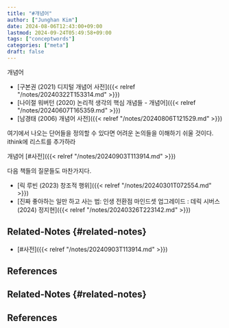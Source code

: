 ```yaml
---
title: "#개념어"
author: ["Junghan Kim"]
date: 2024-08-06T12:43:00+09:00
lastmod: 2024-09-24T05:49:58+09:00
tags: ["conceptwords"]
categories: ["meta"]
draft: false
---
```


<!--more-->

개념어

-   [구본권 (2021) 디지털 개념어 사전]({{< relref "/notes/20240322T153314.md" >}})
-   [나이절 워버턴 (2020) 논리적 생각의 핵심 개념들 - 개념어]({{< relref "/notes/20240607T165359.md" >}})
-   [남경태 (2006) 개념어 사전]({{< relref "/notes/20240806T121529.md" >}})

여기에서 나오는 단어들을 정의할 수 있다면 어려운 논의들을 이해하기 쉬울 것이다. ithink에 리스트를 추가하라

개념어 [#사전]({{< relref "/notes/20240903T113914.md" >}})

다음 책들의 질문들도 마찬가지다.

-   [릭 루빈 (2023) 창조적 행위]({{< relref "/notes/20240301T072554.md" >}})
-   [진짜 좋아하는 일만 하고 사는 법: 인생 전환점 마인드셋 업그레이드 : 데릭 시버스 (2024) 정지현]({{< relref "/notes/20240326T223142.md" >}})


## Related-Notes {#related-notes}

-   [#사전]({{< relref "/notes/20240903T113914.md" >}})

## References

<style>.csl-entry{text-indent: -1.5em; margin-left: 1.5em;}</style><div class="csl-bib-body">
</div>


## Related-Notes {#related-notes}

## References

<style>.csl-entry{text-indent: -1.5em; margin-left: 1.5em;}</style><div class="csl-bib-body">
</div>
